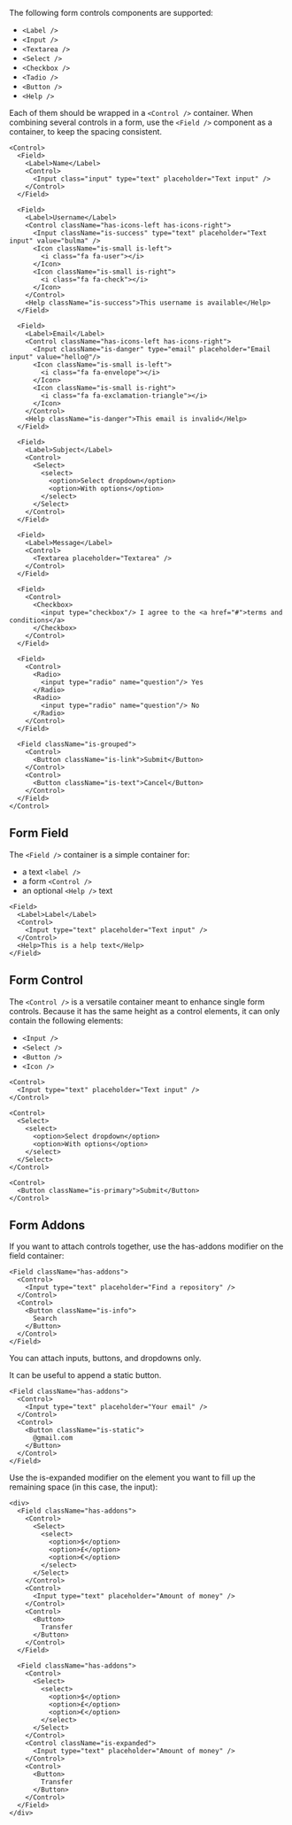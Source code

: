 The following form controls components are supported:
* `<Label />`
* `<Input />`
* `<Textarea />`
* `<Select />`
* `<Checkbox />`
* `<Tadio />`
* `<Button />`
* `<Help />`

Each of them should be wrapped in a `<Control />` container.
When combining several controls in a form, use the `<Field />` component as a container, to keep the spacing consistent.

```react
<Control>
  <Field>
    <Label>Name</Label>
    <Control>
      <Input class="input" type="text" placeholder="Text input" />
    </Control>
  </Field>

  <Field>
    <Label>Username</Label>
    <Control className="has-icons-left has-icons-right">
      <Input className="is-success" type="text" placeholder="Text input" value="bulma" />
      <Icon className="is-small is-left">
        <i class="fa fa-user"></i>
      </Icon>
      <Icon className="is-small is-right">
        <i class="fa fa-check"></i>
      </Icon>
    </Control>
    <Help className="is-success">This username is available</Help>
  </Field>

  <Field>
    <Label>Email</Label>
    <Control className="has-icons-left has-icons-right">
      <Input className="is-danger" type="email" placeholder="Email input" value="hello@"/>
      <Icon className="is-small is-left">
        <i class="fa fa-envelope"></i>
      </Icon>
      <Icon className="is-small is-right">
        <i class="fa fa-exclamation-triangle"></i>
      </Icon>
    </Control>
    <Help className="is-danger">This email is invalid</Help>
  </Field>

  <Field>
    <Label>Subject</Label>
    <Control>
      <Select>
        <select>
          <option>Select dropdown</option>
          <option>With options</option>
        </select>
      </Select>
    </Control>
  </Field>

  <Field>
    <Label>Message</Label>
    <Control>
      <Textarea placeholder="Textarea" />
    </Control>
  </Field>

  <Field>
    <Control>
      <Checkbox>
        <input type="checkbox"/> I agree to the <a href="#">terms and conditions</a>
      </Checkbox>
    </Control>
  </Field>

  <Field>
    <Control>
      <Radio>
        <input type="radio" name="question"/> Yes
      </Radio>
      <Radio>
        <input type="radio" name="question"/> No
      </Radio>
    </Control>
  </Field>

  <Field className="is-grouped">
    <Control>
      <Button className="is-link">Submit</Button>
    </Control>
    <Control>
      <Button className="is-text">Cancel</Button>
    </Control>
  </Field>
</Control>
```

## Form Field
The `<Field />` container is a simple container for:
* a text `<label />`
* a form `<Control />`
* an optional `<Help />` text

``` react
<Field>
  <Label>Label</Label>
  <Control>
    <Input type="text" placeholder="Text input" />
  </Control>
  <Help>This is a help text</Help>
</Field>
```

## Form Control
The `<Control />` is a versatile container meant to enhance single form controls. Because it has the same height as a control elements, it can only contain the following elements:
* `<Input />`
* `<Select />`
* `<Button />`
* `<Icon />`

``` react
<Control>
  <Input type="text" placeholder="Text input" />
</Control>
```
``` react
<Control>
  <Select>
    <select>
      <option>Select dropdown</option>
      <option>With options</option>
    </select>
  </Select>
</Control>
```
``` react
<Control>
  <Button className="is-primary">Submit</Button>
</Control>
```

## Form Addons
If you want to attach controls together, use the has-addons modifier on the field container:

```react
<Field className="has-addons">
  <Control>
    <Input type="text" placeholder="Find a repository" />
  </Control>
  <Control>
    <Button className="is-info">
      Search
    </Button>
  </Control>
</Field>
```

You can attach inputs, buttons, and dropdowns only.

It can be useful to append a static button.

```react
<Field className="has-addons">
  <Control>
    <Input type="text" placeholder="Your email" />
  </Control>
  <Control>
    <Button className="is-static">
      @gmail.com
    </Button>
  </Control>
</Field>
```

Use the is-expanded modifier on the element you want to fill up the remaining space (in this case, the input):

```react
<div>
  <Field className="has-addons">
    <Control>
      <Select>
        <select>
          <option>$</option>
          <option>£</option>
          <option>€</option>
        </select>
      </Select>
    </Control>
    <Control>
      <Input type="text" placeholder="Amount of money" />
    </Control>
    <Control>
      <Button>
        Transfer
      </Button>
    </Control>
  </Field>

  <Field className="has-addons">
    <Control>
      <Select>
        <select>
          <option>$</option>
          <option>£</option>
          <option>€</option>
        </select>
      </Select>
    </Control>
    <Control className="is-expanded">
      <Input type="text" placeholder="Amount of money" />
    </Control>
    <Control>
      <Button>
        Transfer
      </Button>
    </Control>
  </Field>
</div>
```